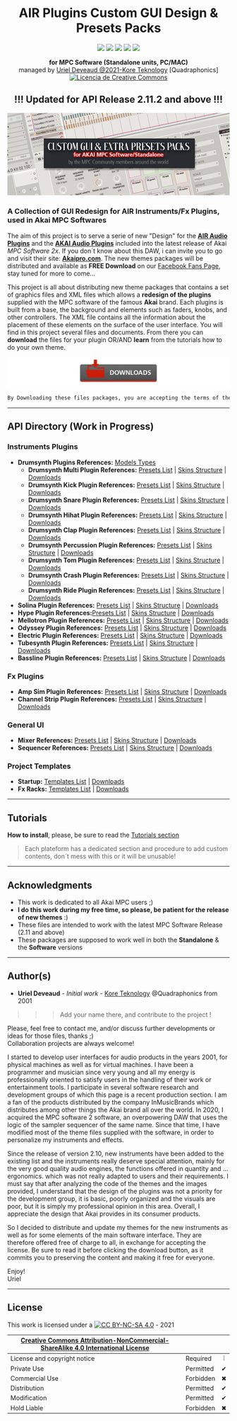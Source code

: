 <h1 align="center">AIR Plugins Custom GUI Design & Presets Packs</h1>
<p align="center">
  <img src="https://img.shields.io/badge/License-CC BY NC SA 4.0-lightgrey.svg" /> <img src="https://img.shields.io/badge/Code-XML-blue.svg" /> <img src="https://img.shields.io/badge/Images-PNG-purple.svg" /> <img src="https://img.shields.io/badge/AIR-Plugins-red.svg" /> <img src="https://img.shields.io/badge/Akai-MPC-yellow.svg" />
</p>
<p align="center">
  <b>for MPC Software (Standalone units, PC/MAC)</b><br/>
  managed by <u>Uriel Deveaud @2021-Kore Teknology</u> [Quadraphonics]<br/>
  <a rel="license" href="http://creativecommons.org/licenses/by-nc/4.0/"><img alt="Licencia de Creative Commons" style="border-width:0" src="https://i.creativecommons.org/l/by-nc/4.0/80x15.png" /></a><br/>
</p>
<h2 align="center">!!! Updated for API Release 2.11.2 and above !!!</h2>

![Header](header_project_customGUI_v2.jpg)

[comment]: <> (This is a comment, it will not be included)
  
### A Collection of GUI Redesign for AIR Instruments/Fx Plugins, used in Akai MPC Softwares

The aim of this project is to serve a serie of new "Design" for the [**AIR Audio Plugins**](https://www.airmusictech.com/) and the [**AKAI Audio Plugins**]() included into the latest release of Akai *MPC Software 2x*. If you don´t know about this DAW, i can invite you to go and visit their site: [**Akaipro.com**](https://www.akaipro.com/mpc-software). 
The new themes packages will be distributed and available as **FREE Download** on our [Facebook Fans Page](https://www.facebook.com/groups/2455369201273499), stay tuned for more to come... 

This project is all about distributing new theme packages that contains a set of graphics files and XML files which allows a **redesign of the plugins** supplied with the MPC software of the famous **Akai** brand. Each plugins is built from a base, the background and elements such as faders, knobs, and other controllers. The XML file contains all the information about the placement of these elements on the surface of the user interface. You will find in this project several files and documents. From there you can **download** the files for your plugin OR/AND **learn** from the tutorials how to do your own theme.

<p align="center">
  <a href="DOWNLOADS.md"><img src="downlods_project_customGUI.jpg" /></a>
</p>

```diff 
By Downloading these files packages, you are accepting the terms of the CC BY NC SA 4.0 License
```

---

## API Directory (Work in Progress)

### Instruments Plugins

- **Drumsynth Plugins References:** [Models Types](Plugins%20API%20Documentation/Instruments-API-Drumsynth%20Models.md)
    - **Drumsynth Multi Plugin References:** [Presets List](Plugins%20API%20Documentation/Instruments-API-Drumsynth%20Multi%20Presets.md) | [Skins Structure](Plugins%20API%20Documentation/Instruments-API-Drumsynth%20Multi%20GUI.md) | [<ins>Downloads</ins>](DOWNLOADS.md)
    - **Drumsynth Kick Plugin References:** [Presets List](Plugins%20API%20Documentation/) | [Skins Structure]() | [<ins>Downloads</ins>](DOWNLOADS.md)
    - **Drumsynth Snare Plugin References:** [Presets List](Plugins%20API%20Documentation/) | [Skins Structure]() | [<ins>Downloads</ins>](DOWNLOADS.md)
    - **Drumsynth Hihat Plugin References:** [Presets List](Plugins%20API%20Documentation/) | [Skins Structure]() | [<ins>Downloads</ins>](DOWNLOADS.md)
    - **Drumsynth Clap Plugin References:** [Presets List](Plugins%20API%20Documentation/) | [Skins Structure]() | [<ins>Downloads</ins>](DOWNLOADS.md)
    - **Drumsynth Percussion Plugin References:** [Presets List](Plugins%20API%20Documentation/) | [Skins Structure]() | [<ins>Downloads</ins>](DOWNLOADS.md)
    - **Drumsynth Tom Plugin References:** [Presets List](Plugins%20API%20Documentation/) | [Skins Structure]() | [<ins>Downloads</ins>](DOWNLOADS.md)
    - **Drumsynth Crash Plugin References:** [Presets List](Plugins%20API%20Documentation/) | [Skins Structure]() | [<ins>Downloads</ins>](DOWNLOADS.md)
    - **Drumsynth Ride Plugin References:** [Presets List](Plugins%20API%20Documentation/) | [Skins Structure]() | [<ins>Downloads</ins>](DOWNLOADS.md)
- **Solina Plugin References:** [Presets List](Plugins%20API%20Documentation/) | [Skins Structure](Plugins%20API%20Documentation/Instruments-API-Solina%20GUI.md) | [<ins>Downloads</ins>](https://github.com/KoreTeknology/AIR-Plugins-GUI-Design-for-MPC-Software/blob/main/DOWNLOADS.md#custom-air-plugins-themes-releases---full-skin-packages)
- **Hype Plugin References:**[Presets List](Plugins%20API%20Documentation/) | [Skins Structure](Plugins%20API%20Documentation/Instruments-API-Hype%20GUI.md) | [<ins>Downloads</ins>](DOWNLOADS.md)
- **Mellotron Plugin References:** [Presets List](Plugins%20API%20Documentation/) | [Skins Structure]() | [<ins>Downloads</ins>](DOWNLOADS.md)
- **Odyssey Plugin References:** [Presets List](Plugins%20API%20Documentation/) | [Skins Structure]() | [<ins>Downloads</ins>](DOWNLOADS.md)
- **Electric Plugin References:** [Presets List](Plugins%20API%20Documentation/) | [Skins Structure]() | [<ins>Downloads</ins>](DOWNLOADS.md)
- **Tubesynth Plugin References:** [Presets List](Plugins%20API%20Documentation/) | [Skins Structure]() | [<ins>Downloads</ins>](DOWNLOADS.md)
- **Bassline Plugin References:** [Presets List](Plugins%20API%20Documentation/) | [Skins Structure]() | [<ins>Downloads</ins>](DOWNLOADS.md)

### Fx Plugins

- **Amp Sim Plugin References:** [Presets List](Plugins%20API%20Documentation/Fx-API-Amp%20Sim%20Presets.md) | [Skins Structure]() | [<ins>Downloads</ins>](DOWNLOADS.md)
- **Channel Strip Plugin References:** [Presets List](Plugins%20API%20Documentation/) | [Skins Structure]() | [<ins>Downloads</ins>](DOWNLOADS.md)

### General UI

- **Mixer References:** [Presets List]() | [Skins Structure]() | [<ins>Downloads</ins>](DOWNLOADS.md)
- **Sequencer References:** [Presets List]() | [Skins Structure]() | [<ins>Downloads</ins>](DOWNLOADS.md)

### Project Templates

- **Startup:** [Templates List]()  | [<ins>Downloads</ins>](DOWNLOADS.md)
- **Fx Racks:** [Templates List]() | [<ins>Downloads</ins>](DOWNLOADS.md)

---

## Tutorials

**How to install**, please, be sure to read the [Tutorials section](TUTORIALS.md)

> Each plateform has a dedicated section and procedure to add custom contents, don´t mess with this or it will be unusable!


---

## Acknowledgments

* This work is dedicated to all Akai MPC users ;)
* **I do  this work during my free time, so please, be patient for the release of new themes** :)
* These files are intended to work with the latest MPC Software Release (2.11 and above)
* These packages are supposed to work well in both  the **Standalone** & the **Software** versions

---

## Author(s)

* **Uriel Deveaud** - *Initial work* - [Kore Teknology](https://github.com/KoreTeknology) @Quadraphonics from 2001
>>> Add your name there, and contribute to the project !

Please, feel free to contact me, and/or discuss further developments or ideas for those files, thanks ;)<br/>
Collaboration projects are always welcome!</p>

I started to develop user interfaces for audio products in the years 2001, for physical machines as well as for virtual machines. I have been a programmer and musician since very young and all my energy is professionally oriented to satisfy users in the handling of their work or entertainment tools. I participate in several software research and development groups of which this page is a recent production section. I am a fan of the products distributed by the company InMusicBrands which distributes among other things the Akai brand all over the world. In 2020, I acquired the MPC software 2 software, an overpowering DAW that uses the logic of the sampler sequencer of the same name. Since that time, I have modified most of the theme files supplied with the software, in order to personalize my instruments and effects.

Since the release of version 2.10, new instruments have been added to the existing list and the instruments really deserve special attention, mainly for the very good quality audio engines, the functions offered in quantity and ... ergonomics. which was not really adapted to users and their requirements. I must say that after analyzing the code of the themes and the images provided, I understand that the design of the plugins was not a priority for the development group, it is basic, poorly organized and the visuals are poor, but it is simply my professional opinion in this area. Overall, I appreciate the design that Akai provides in its consumer products.

So I decided to distribute and update my themes for the new instruments as well as for some elements of the main software interface. They are therefore offered free of charge to all, in exchange for accepting the license. Be sure to read it before clicking the download button, as it commits you to preserving the content and making it free for everyone.

Enjoy!<br>
Uriel

---

## License

This work is licensed under a [![CC BY-NC-SA 4.0][cc-by-nc-sa-image]][cc-by-nc-sa] - 2021

[cc-by-nc-sa]: http://creativecommons.org/licenses/by-nc-sa/4.0/
[cc-by-nc-sa-image]: https://licensebuttons.net/l/by-nc-sa/4.0/88x31.png
[cc-by-nc-sa-shield]: https://img.shields.io/badge/License-CC%20BY--NC--SA%204.0-lightgrey.svg

|[Creative Commons Attribution-NonCommercial-ShareAlike 4.0 International License][cc-by-nc-sa]|||
| ------------------------------------------------- | --------- | :--------: |
| License and copyright notice | Required  | &#10069; |
| Private Use                  | Permitted | &#10004; |
| Commercial Use               | Forbidden | &#10006; |
| Distribution                 | Permitted | &#10004; |
| Modification                 | Permitted | &#10004; |
| Hold Liable                  | Forbidden | &#10006; |
